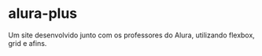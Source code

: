 # alura-plus
Um site desenvolvido junto com os professores do Alura, utilizando flexbox, grid e afins.
